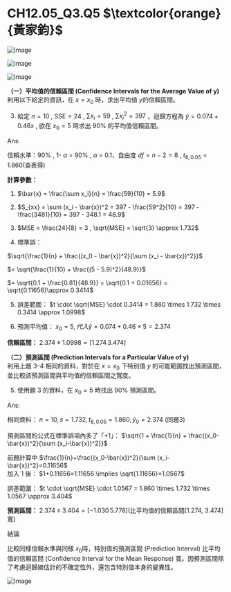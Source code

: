 # **CH12.05_Q3.Q5** $\textcolor{orange}{黃家鈞}$

![image](https://github.com/user-attachments/assets/e408d551-5732-41c3-a89b-d8ffa02ce67b)

![image](https://github.com/user-attachments/assets/81c6a658-8d63-48f8-9731-9667fa6ff4ed)

![image](https://github.com/user-attachments/assets/4f7d09c5-4843-4500-8e57-c08d8bce4bac)


**（一）平均值的信賴區間 (Confidence Intervals for the Average Value of y)**  
利用以下給定的資訊，在 $x = x_0$ 時，求出平均值 $y$的信賴區間。  

3. 給定 $n = 10$ , $\text{SSE} = 24$ ,  $\sum{x_i} = 59$ , $\sum{x_i^2} = 397$ ，迴歸方程為 $\hat{y} = 0.074 + 0.46x$ , 欲在 $x_0 = 5$ 時求出 90% 的平均值信賴區間。

Ans:

信賴水準：90% , 1- $\alpha$ = 90% , $\alpha$ =  0.1，自由度 $df = n - 2 = 8$ , $t_{8,0.05} = 1.860$(查表得)

**計算參數：**  

1. $\bar{x} = \frac{\sum x_i}{n} = \frac{59}{10} = 5.9$

2. $S_{xx} = \sum (x_i - \bar{x})^2 = 397 - \frac{59^2}{10} = 397 - \frac{3481}{10} = 397 - 348.1 = 48.9$

3. $MSE = \frac{24}{8} = 3 , \sqrt{MSE} = \sqrt{3} \approx 1.732$

4. 標準誤：

$\sqrt{\frac{1}{n} + \frac{(x_0 - \bar{x})^2}{\sum (x_i - \bar{x})^2}}$
   
$= \sqrt{\frac{1}{10} + \frac{(5 - 5.9)^2}{48.9}}$

$= \sqrt{0.1 + \frac{0.81}{48.9}} = \sqrt{0.1 + 0.01656} = \sqrt{0.11656}\approx 0.3414$

5. 誤差範圍： $t \cdot \sqrt{MSE} \cdot 0.3414 = 1.860 \times 1.732 \times 0.3414 \approx 1.0998$

6. 預測平均值： $x_0 = 5 , 代入\hat{y} = 0.074 + 0.46 \times 5 = 2.374$ 

**信賴區間：** $2.374 \pm 1.0998 = [1.274\, 3.474]$


**（二）預測區間 (Prediction Intervals for a Particular Value of y)**  
利用上題 3–4 相同的資料，對於在 $x = x_0$ 下特別值 $y$ 的可能範圍找出預測區間，並比較該預測區間與平均值的信賴區間之寬度。  

5. 使用題 3 的資料，在 $x_0 = 5$ 時找出 90% 預測區間。  

Ans:

相同資料： $n=10, s=1.732, t_{8,0.05}=1.860, \hat{y}_0=2.374$ (同題3)

預測區間的公式在標準誤項內多了「+1」： $\sqrt{1 + \frac{1}{n} + \frac{(x_0-\bar{x})^2}{\sum (x_i-\bar{x})^2}}$

前題計算中 $\frac{1}{n}+\frac{(x_0-\bar{x})^2}{\sum (x_i-\bar{x})^2}=0.11656$  
加入 1 後： $1+0.11656=1.11656 \implies \sqrt{1.11656}=1.0567$

誤差範圍： $t \cdot \sqrt{MSE} \cdot 1.0567 = 1.860 \times 1.732 \times 1.0567 \approx 3.404$

**預測區間：** $2.374 \pm 3.404 = [-1.030\, 5.778]$(比平均值的信賴區間[1.274, 3.474]寬)

結論

比較同樣信賴水準與同樣 $x_0$時，特別值的預測區間 (Prediction Interval) 比平均值的信賴區間 (Confidence Interval for the Mean Response) 寬。因預測區間除了考慮迴歸線估計的不確定性外，還包含特別值本身的變異性。

![image](https://github.com/user-attachments/assets/27d6a7e1-f5b0-478a-b671-38ff4978cc57)

